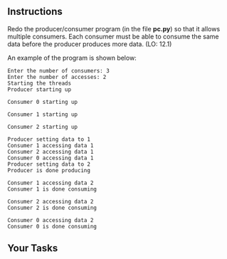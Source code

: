 <!-- manual -->

## Instructions

Redo the producer/consumer program (in the file **pc.py**) so that it allows multiple consumers. Each consumer must be able to consume the same data before the producer produces more data. (LO: 12.1)

An example of the program is shown below:

```
Enter the number of consumers: 3
Enter the number of accesses: 2
Starting the threads
Producer starting up

Consumer 0 starting up

Consumer 1 starting up

Consumer 2 starting up

Producer setting data to 1
Consumer 1 accessing data 1
Consumer 2 accessing data 1
Consumer 0 accessing data 1
Producer setting data to 2
Producer is done producing

Consumer 1 accessing data 2
Consumer 1 is done consuming

Consumer 2 accessing data 2
Consumer 2 is done consuming

Consumer 0 accessing data 2
Consumer 0 is done consuming

```

## Your Tasks

